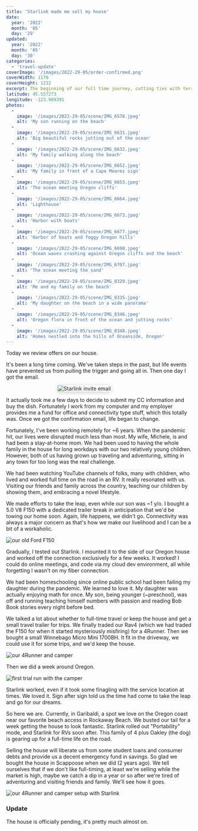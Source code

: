 ```yaml
---
title: 'Starlink made me sell my house'
date:
  year: '2022'
  month: '05'
  day: '29'
updated:
  year: '2022'
  month: '05'
  day: '30'
categories:
  - 'travel-update'
coverImage: '/images/2022-29-05/order-confirmed.png'
coverWidth: 1170
coverHeight: 1212
excerpt: The beginning of our full time journey, cutting ties with terrestrial living.
latitude: 45.557273
longitude: -123.909391
photos:
  -
    image: '/images/2022-29-05/scene/IMG_6578.jpeg'
    alt: 'My son running on the beach'
  -
    image: '/images/2022-29-05/scene/IMG_6631.jpeg'
    alt: 'Big beautiful rocks jutting out of the ocean'
  -
    image: '/images/2022-29-05/scene/IMG_6632.jpeg'
    alt: 'My family walking along the beach'
  -
    image: '/images/2022-29-05/scene/IMG_6652.jpeg'
    alt: 'My family in front of a Cape Meares sign'
  -
    image: '/images/2022-29-05/scene/IMG_6653.jpeg'
    alt: 'The ocean meeting Oregon cliffs'
  -
    image: '/images/2022-29-05/scene/IMG_6664.jpeg'
    alt: 'Lighthouse'
  -
    image: '/images/2022-29-05/scene/IMG_6673.jpeg'
    alt: 'Harbor with boats'
  -
    image: '/images/2022-29-05/scene/IMG_6677.jpeg'
    alt: 'Harbor of boats and foggy Oregon hills'
  -
    image: '/images/2022-29-05/scene/IMG_6690.jpeg'
    alt: 'Ocean waves crashing against Oregon cliffs and the beach'
  -
    image: '/images/2022-29-05/scene/IMG_6707.jpeg'
    alt: 'The ocean meeting the sand'
  -
    image: '/images/2022-29-05/scene/IMG_8329.jpeg'
    alt: 'Me and my family on the beach'
  -
    image: '/images/2022-29-05/scene/IMG_8335.jpeg'
    alt: 'My daughter on the beach in a wide panorama'
  -
    image: '/images/2022-29-05/scene/IMG_8346.jpeg'
    alt: 'Oregon flora in front of the ocean and jutting rocks'
  -
    image: '/images/2022-29-05/scene/IMG_8348.jpeg'
    alt: 'Homes nestled into the hills of Oceanside, Oregon'
---
```


Today we review offers on our house.

It's been a long time coming. We've taken steps in the past, but life events have prevented us from pulling the trigger and going all in. Then one day I got the email.

<div
  style="max-width: 16em;margin: 0 auto;"
>
  <img
    alt="Starlink invite email"
    src="/images/2022-29-05/starlink-confirmation.png"
    style="box-shadow: 0 2px 12px 0 rgba(0,0,0,0.2)"
  />
</div>

It actually took me a few days to decide to submit my CC information and buy the dish. Fortunately I work from my computer and my employer provides me a fund for office and connectivity type stuff, which this totally was. Once we got the confirmation email, life began to change.

Fortunately, I've been working remotely for ~6 years. When the pandemic hit, our lives were disrupted much less than most. My wife, Michele, is and had been a stay-at-home mom. We had been used to having the whole family in the house for long workdays with our two relatively young children. However, both of us having grown up traveling and adventuring, sitting in any town for too long was the real challenge.

We had been watching YouTube channels of folks, many with children, who lived and worked full time on the road in an RV. It really resonated with us. Visiting our friends and family across the country, teaching our children by showing them, and embracing a novel lifestyle.

We made efforts to take the leap, even while our son was ~1 y/o. I bought a 5.0 V8 F150 with a dedicated trailer break in anticipation that we'd be towing our home soon. Again, life happens, we didn't go. Connectivity was always a major concern as that's how we make our livelihood and I can be a bit of a workaholic.

![our old Ford F150](/images/2022-29-05/f150.jpg)

Gradually, I tested out Starlink. I mounted it to the side of our Oregon house and worked off the connection exclusively for a few weeks. It worked! I could do online meetings, and code via my cloud dev environment, all while forgetting I wasn't on my fiber connection.

We had been homeschooling since online public school had been failing my daughter during the pandemic. We learned to love it. My daughter was actually enjoying math for once. My son, being younger (~preschool), was off and running teaching himself numbers with passion and reading Bob Book stories every night before bed.

We talked a lot about whether to full-time travel or keep the house and get a small travel trailer for trips. We finally traded our Rav4 (which we had traded the F150 for when it started mysteriously misfiring) for a 4Runner. Then we bought a small Winnebago Micro Mini 1700BH. It fit in the driveway, we could use it for some trips, and we'd keep the house.

![our 4Runner and camper](/images/2022-29-05/camper.jpg)

Then we did a week around Oregon.

![first trial run with the camper](/images/2022-29-05/first-trial-run.jpg)

Starlink worked, even if it took some finagling with the service location at times. We loved it. Sign after sign told us the time had come to take the leap and go for our dreams.

So here we are. Currently, in Garibaldi, a spot we love on the Oregon coast near our favorite beach access in Rockaway Beach. We busted our tail for a week getting the house to look fantastic. Starlink rolled out "Portability" mode, and Starlink for RVs soon after. This family of 4 plus Oakley (the dog) is gearing up for a full-time life on the road.

Selling the house will liberate us from some student loans and consumer debts and provide us a decent emergency fund in savings. So glad we bought the house in Scappoose when we did (2 years ago). We tell ourselves that if we don't like full-timing, at least we're selling while the market is high, maybe we catch a dip in a year or so after we're tired of adventuring and visiting friends and family. We'll see how it goes.

![our 4Runner and camper setup with Starlink](/images/2022-29-05/new-setup.jpg)

### Update
The house is officially pending, it's pretty much almost on.

